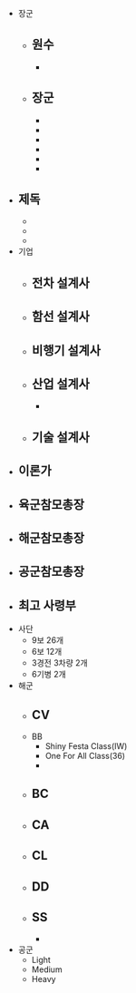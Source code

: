 - 장군
	- 원수
		- 
		- 
	- 장군
		- 
		- 
		- 
		- 
		- 
		- 
		- 
- 제독
	- 
	- 
	- 
	- 
- 기업
	- 전차 설계사
		- 
	- 함선 설계사
		- 
	- 비행기 설계사
		- 
	- 산업 설계사
		- 
		- 
	- 기술 설계사
		- 
- 이론가
	- 
- 육군참모총장
	- 
- 해군참모총장
	- 
- 공군참모총장
	- 
- 최고 사령부
	- 
- 사단
	- 9보 26개
	- 6보 12개
	- 3경전 3차량 2개
	- 6기병 2개
- 해군
	- CV
		- 
	- BB
		- Shiny Festa Class(IW)
		- One For All Class(36)
		- 
	- BC
		- 
	- CA
		- 
	- CL
		- 
	- DD
		- 
	- SS
		- 
		- 
- 공군
	- Light
	- Medium
	- Heavy